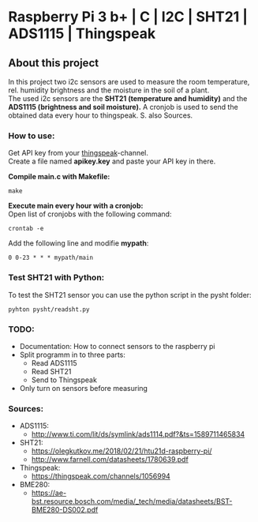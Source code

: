 # Raspberry Pi 3 b+ | C | I2C | SHT21 | ADS1115 | Thingspeak
## About this project
In this project two i2c sensors are used to measure the room temperature, rel. humidity
brightness and the moisture in the soil of a plant.  
The used i2c sensors are the **SHT21 (temperature and humidity)** and the **ADS1115
(brightness and soil moisture).**
A cronjob is used to send the obtained data every hour to thingspeak.
S. also Sources.

### How to use:
Get API key from your [thingspeak](https://www.thingspeak.com)-channel.  
Create a file named **apikey.key** and paste your API key in there.

**Compile main.c with Makefile:**
```
make
```
**Execute main every hour with a cronjob:**  
Open list of cronjobs with the following command:
```
crontab -e
```
Add the following line and modifie **mypath**:
```
0 0-23 * * * mypath/main
```

### Test SHT21 with Python:
To test the SHT21 sensor you can use the python script in the pysht folder:
```
pyhton pysht/readsht.py
```

### TODO:
- Documentation: How to connect sensors to the raspberry pi
- Split programm in to three parts:
    - Read ADS1115
    - Read SHT21
    - Send to Thingspeak 
- Only turn on sensors before measuring

### Sources:
- ADS1115:
    - http://www.ti.com/lit/ds/symlink/ads1114.pdf?&ts=1589711465834
- SHT21:
    - https://olegkutkov.me/2018/02/21/htu21d-raspberry-pi/    
    - http://www.farnell.com/datasheets/1780639.pdf
- Thingspeak:
    - https://thingspeak.com/channels/1056994
- BME280:
    - https://ae-bst.resource.bosch.com/media/_tech/media/datasheets/BST-BME280-DS002.pdf

